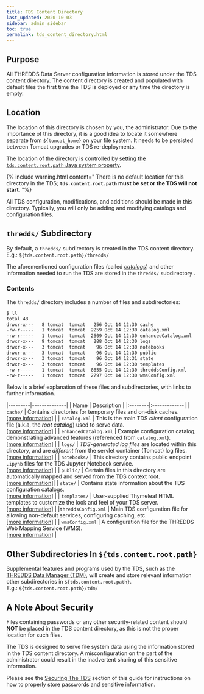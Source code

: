 ```yaml
---
title: TDS Content Directory
last_updated: 2020-10-03
sidebar: admin_sidebar
toc: true
permalink: tds_content_directory.html
---
```


## Purpose

All THREDDS Data Server configuration information is stored under the TDS content directory.
The content directory is created and populated with default files the first time the TDS is deployed or any time the directory is empty.

## Location

The location of this directory is chosen by you, the administrator. 
Due to the importance of this directory, it is a good idea to locate it somewhere separate from `${tomcat_home}` on your file system.
It needs to be persisted between Tomcat upgrades or TDS re-deployments.

The location of the directory is controlled by [setting the `tds.content.root.path` Java system property](jvm_settings.html#tds-content-directory).

{% include warning.html content="
There is no default location for this directory in the TDS; **`tds.content.root.path` must be set or the TDS will not start**. 
"%}

All TDS configuration, modifications, and additions should be made in this directory.
Typically, you will only be adding and modifying catalogs and configuration files.

## `thredds/` Subdirectory

By default, a `thredds/` subdirectory is created in the TDS content directory.
E.g.: `${tds.content.root.path}/thredds/`

The aforementioned configuration files (called [_catalogs_](basic_catalog.html)) and other information needed to run the TDS are stored in the `thredds/` subdirectory . 

### Contents

The `thredds/` directory includes a number of files and subdirectories:

~~~bash
$ ll
total 48
drwxr-x---   8 tomcat  tomcat   256 Oct 14 12:30 cache
-rw-r-----   1 tomcat  tomcat  2259 Oct 14 12:30 catalog.xml
-rw-r-----   1 tomcat  tomcat  2609 Oct 14 12:30 enhancedCatalog.xml
drwxr-x---   9 tomcat  tomcat   288 Oct 14 12:30 logs
drwxr-x---   3 tomcat  tomcat    96 Oct 14 12:30 notebooks
drwxr-x---   3 tomcat  tomcat    96 Oct 14 12:30 public
drwxr-x---   3 tomcat  tomcat    96 Oct 14 12:31 state
drwxr-x---   3 tomcat  tomcat    96 Oct 14 12:30 templates
-rw-r-----   1 tomcat  tomcat  8655 Oct 14 12:30 threddsConfig.xml
-rw-r-----   1 tomcat  tomcat  2797 Oct 14 12:30 wmsConfig.xml
~~~

Below is a brief explanation of these files and subdirectories, with links to further information.

|---------|--------------|
| Name | Description |
|:--------|:-------------|
| `cache/` | Contains directories for temporary files and on-disk caches. <br/>[[more information]](caching.html)  |
| `catalog.xml` | This is the main TDS _client_ configuration file (a.k.a, the _root catalog_) used to serve data. <br/>[[more information]](basic_catalog.html) |
| `enhancedCatalog.xml` | Example configuration catalog, demonstrating advanced features (referenced from `catalog.xml`).<br/>[[more information]](basic_catalog.html)  |
| `logs/` | _TDS-generated log files_ are located within this directory, and are _different_ from the servlet container (Tomcat) log files.<br/>[[more information]]() |
| `notebooks/` | This directory contains public endpoint `.ipynb` files for the TDS Jupyter Notebook service.<br/>[[more information]]() | 
| `public/` | Certain files in this directory are automatically mapped and served from the TDS context root.<br/>[[more information]]()| 
| `state/` | Contains state information about the TDS configuration catalogs.<br/>[[more information]]() | 
| `templates/` | User-supplied Thymeleaf HTML templates to customize the look and feel of your TDS server.<br/>[[more information]](customizing_tds_look_and_feel.html#thymeleaf-templates) |
|`threddsConfig.xml` | Main TDS configuration file for allowing non-default services, configuring caching, etc.<br/>[[more information]](tds_config_ref.html) |
| `wmsConfig.xml` | A configuration file for the THREDDS Web Mapping Service (WMS).<br>[[more information]](wms_ref.html) |


## Other Subdirectories In `${tds.content.root.path}`

Supplemental features and programs used by the TDS, such as the [THREDDS Data Manager (TDM)](tdm_ref.html), will create and store relevant  information other subdirectories in `${tds.content.root.path}`.  
E.g.: `${tds.content.root.path}/tdm/`

     
## A Note About Security

Files containing passwords or any other security-related content should **NOT** be placed in the TDS content directory, as this is not the proper location for such files.  

The TDS is designed to serve file system data using the information stored in the TDS content directory.
A misconfiguration on the part of the administrator could result in the inadvertent sharing of this sensitive information.

Please see the [Securing The TDS](restict_access_to_tds.html) section of this guide for instructions on how to properly store passwords and sensitive information.

